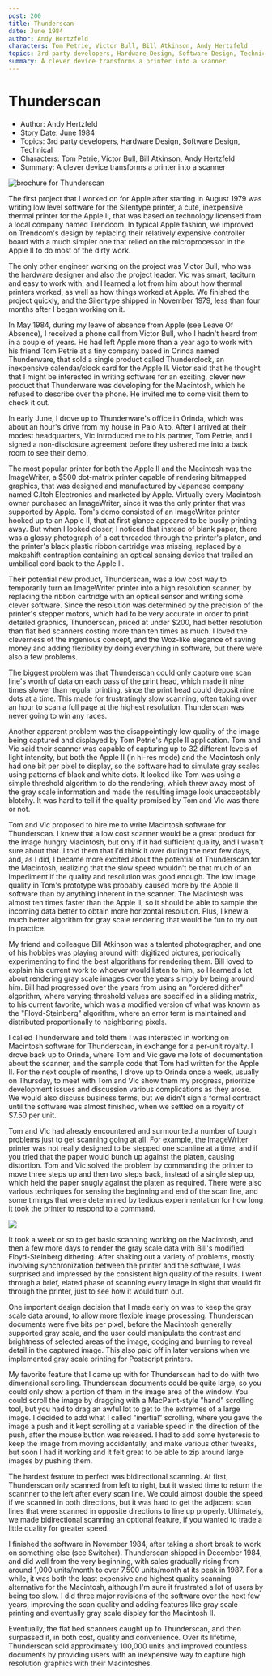 ```yaml
---
post: 200
title: Thunderscan
date: June 1984
author: Andy Hertzfeld
characters: Tom Petrie, Victor Bull, Bill Atkinson, Andy Hertzfeld
topics: 3rd party developers, Hardware Design, Software Design, Technical
summary: A clever device transforms a printer into a scanner
---
```


# Thunderscan
* Author: Andy Hertzfeld
* Story Date: June 1984
* Topics: 3rd party developers, Hardware Design, Software Design, Technical
* Characters: Tom Petrie, Victor Bull, Bill Atkinson, Andy Hertzfeld
* Summary: A clever device transforms a printer into a scanner

![brochure for Thunderscan](images/Macintosh/tscan_brochure.jpg) 

    
The first project that I worked on for Apple after starting in August 1979 was writing low level software for the Silentype printer, a cute, inexpensive thermal printer for the Apple II, that was based on technology licensed from a local company named Trendcom.  In typical Apple fashion, we improved on Trendcom's design by replacing their relatively expensive controller board with a much simpler one that relied on the microprocessor in the Apple II to do most of the dirty work.


The only other engineer working on the project was Victor Bull, who was the hardware designer and also the project leader.  Vic was smart, taciturn and easy to work with, and I learned a lot from him about how thermal printers worked, as well as how things worked at Apple.  We finished the project quickly, and the Silentype shipped in November 1979, less than four months after I began working on it.

In May 1984, during my leave of absence from Apple (see Leave Of Absence), I received a phone call from Victor Bull, who I hadn't heard from in a couple of years.  He had left Apple more than a year ago to work with his friend Tom Petrie at a tiny company based in Orinda named Thunderware, that sold a single product called Thunderclock, an inexpensive calendar/clock card for the Apple II.  Victor said that he thought that I might be interested in writing software for an exciting, clever new product that Thunderware was developing for the Macintosh, which he refused to describe over the phone. He invited me to come visit them to check it out.

In early June, I drove up to Thunderware's office in Orinda, which was about an hour's drive from my house in Palo Alto.  After I arrived at their modest headquarters, Vic introduced me to his partner, Tom Petrie, and I signed a non-disclosure agreement before they ushered me into a back room to see their demo.

The most popular printer for both the Apple II and the Macintosh was the ImageWriter, a $500 dot-matrix printer capable of rendering bitmapped graphics, that was designed and manufactured by Japanese company named C.Itoh Electronics and marketed by Apple.  Virtually every Macintosh owner purchased an ImageWriter, since it was the only printer that was supported by Apple.  Tom's demo consisted of an ImageWriter printer hooked up to an Apple II, that at first glance appeared to be busily printing away.  But when I looked closer, I noticed that instead of blank paper, there was a glossy photograph of a cat threaded through the printer's platen, and the printer's black plastic ribbon cartridge was missing, replaced by a makeshift contraption containing an optical sensing device that trailed an umbilical cord back to the Apple II.

Their potential new product, Thunderscan, was a low cost way to temporarily turn an ImageWriter printer into a high resolution scanner, by replacing the ribbon cartridge with an optical sensor and writing some clever software.  Since the resolution was determined by the precision of the printer's stepper motors, which had to be very accurate in order to print detailed graphics, Thunderscan, priced at under $200, had better resolution than flat bed scanners costing more than ten times as much.  I loved the cleverness of the ingenious concept, and the Woz-like elegance of saving money and adding flexibility by doing everything in software, but there were also a few problems.

The biggest problem was that Thunderscan could only capture one scan line's worth of data on each pass of the print head, which made it nine times slower than regular printing, since the print head could deposit nine dots at a time.  This made for frustratingly slow scanning, often taking over an hour to scan a full page at the highest resolution.  Thunderscan was never going to win any races.

Another apparent problem was the disappointingly low quality of the image being captured and displayed by Tom Petrie's Apple II application. Tom and Vic said their scanner was capable of capturing up to 32 different levels of light intensity, but both the Apple II (in hi-res mode) and the Macintosh only had one bit per pixel to display, so the software had to simulate gray scales using patterns of black and white dots.  It looked like Tom was using a simple threshold algorithm to do the rendering, which threw away most of the gray scale information and made the resulting image look unacceptably blotchy.  It was hard to tell if the quality promised by Tom and Vic was there or not.

Tom and Vic proposed to hire me to write Macintosh software for Thunderscan.  I knew that a low cost scanner would be a great product for the image hungry Macintosh, but only if it had sufficient quality, and I wasn't sure about that. I told them that I'd think it over during the next few days, and, as I did, I became more excited about the potential of Thunderscan for the Macintosh, realizing that the slow speed wouldn't be that much of an impediment if the quality and resolution was good enough.  The low image quality in Tom's prototype was probably caused more by the Apple II software than by anything inherent in the scanner.  The Macintosh was almost ten times faster than the Apple II, so it should be able to sample the incoming data better to obtain more horizontal resolution.  Plus, I knew a much better algorithm for gray scale rendering that would be fun to try out in practice.

My friend and colleague Bill Atkinson was a talented photographer, and one of his hobbies was playing around with digitized pictures, periodically experimenting to find the best algorithms for rendering them.  Bill loved to explain his current work to whoever would listen to him, so I learned a lot about rendering gray scale images over the years simply by being around him.  Bill had progressed over the years from using an "ordered dither" algorithm, where varying threshold values are specified in a sliding matrix, to his current favorite, which was a modified version of what was known as the "Floyd-Steinberg" algorithm, where an error term is maintained and distributed proportionally to neighboring pixels.

I called Thunderware and told them I was interested in working on Macintosh software for Thunderscan, in exchange for a per-unit royalty.   I drove back up to Orinda, where Tom and Vic gave me lots of documentation about the scanner, and the sample code that Tom had written for the Apple II.  For the next couple of months, I drove up to Orinda once a week, usually on Thursday, to meet with Tom and Vic show them my progress, prioritize development issues and discussion various complications as they arose. We would also discuss business terms, but we didn't sign a formal contract until the software was almost finished, when we settled on a royalty of $7.50 per unit.

Tom and Vic had already encountered and surmounted a number of tough problems just to get scanning going at all.  For example, the ImageWriter printer was not really designed to be stepped one scanline at a time, and if you tried that the paper would bunch up against the platen, causing distortion.  Tom and Vic solved the problem by commanding the printer to move three steps up and then two steps back, instead of a single step up, which held the paper snugly against the platen as required.   There were also various techniques for sensing the beginning and end of the scan line, and some timings that were determined by tedious experimentation for how long it took the printer to respond to a command.

![](images/Macintosh/tscanapp_t.jpg)

It took a week or so to get basic scanning working on the Macintosh, and then a few more days to render the gray scale data with Bill's modified Floyd-Steinberg dithering.  After shaking out a variety of problems, mostly involving synchronization between the printer and the software, I was surprised and impressed by the consistent high quality of the results.  I went through a brief, elated phase of scanning every image in sight that would fit through the printer, just to see how it would turn out.

One important design decision that I made early on was to keep the gray scale data around, to allow more flexible image processing.  Thunderscan documents were five bits per pixel, before the Macintosh generally supported gray scale, and the user could manipulate the contrast and brightness of selected areas of the image, dodging and burning to reveal detail in the captured image.  This also paid off in later versions when we implemented gray scale printing for Postscript printers.

My favorite feature that I came up with for Thunderscan had to do with two dimensional scrolling.  Thunderscan documents could be quite large, so you could only show a portion of them in the image area of the window.  You could scroll the image by dragging with a MacPaint-style "hand" scrolling tool, but you had to drag an awful lot to get to the extremes of a large image.  I decided to add what I called "inertial" scrolling, where you gave the image a push and it kept scrolling at a variable speed in the direction of the push, after the mouse button was released.  I had to add some hysteresis to keep the image from moving accidentally, and make various other tweaks, but soon I had it working and it felt great to be able to zip around  large images by pushing them.

The hardest feature to perfect was bidirectional scanning.  At first, Thunderscan only scanned from left to right, but it wasted time to return the scannner to the left after every scan line.  We could almost double the speed if we scanned in both directions, but it was hard to get the adjacent scan lines that were scanned in opposite directions to line up properly.   Ultimately, we made bidirectional scanning an optional feature, if you wanted to trade a little quality for greater speed.

I finished the software in November 1984, after taking a short break to work on something else (see Switcher).  Thunderscan shipped in December 1984, and did well from the very beginning, with sales gradually rising from around 1,000 units/month to over 7,500 units/month at its peak in 1987.    For a while, it was both the least expensive and highest quality scanning alternative for the Macintosh, although I'm sure it frustrated a lot of users by being too slow.  I did three major revisions of the software over the next few years, improving the scan quality and adding features like gray scale printing and eventually gray scale display for the Macintosh II.

Eventually, the flat bed scanners caught up to Thunderscan, and then surpassed it, in both cost, quality and convenience.   Over its lifetime, Thunderscan sold approximately 100,000 units and improved countless documents by providing users with an inexpensive way to capture high resolution graphics with their Macintoshes.

